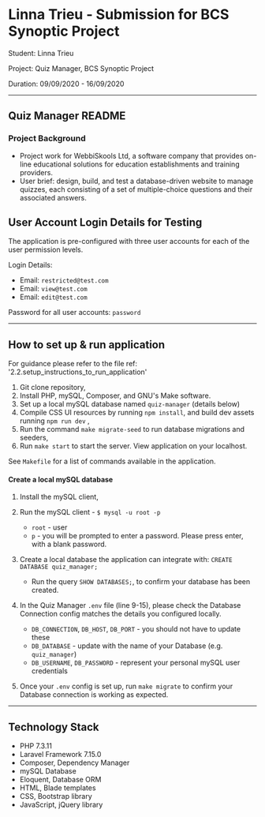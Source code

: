 # Linna Trieu - Submission for BCS Synoptic Project

Student: Linna Trieu

Project: Quiz Manager, BCS Synoptic Project

Duration: 09/09/2020 - 16/09/2020

-------
## Quiz Manager README  

### Project Background 

- Project work for WebbiSkools Ltd, a software company that provides on-line educational solutions for education establishments and training providers. 
- User brief: design, build, and test a database-driven website to manage quizzes, each consisting of a set of multiple-choice questions and their associated answers. 

 
##  User Account Login Details for Testing
The application is pre-configured with three user accounts for each of the user permission levels. 

Login Details: 
- Email: `restricted@test.com`
- Email: `view@test.com`
- Email: `edit@test.com`

Password for all user accounts: `password` 

-------------------------------------

## How to set up & run application
 For guidance please refer to the file ref: '2.2.setup_instructions_to_run_application' 
 
1. Git clone repository,
2. Install PHP, mySQL, Composer, and GNU's Make software.  
2. Set up a local  mySQL database named `quiz-manager` (details below) 
3. Compile CSS UI resources by running `npm install`, and build dev assets running `npm run dev` ,
4. Run the command `make migrate-seed` to run database migrations and seeders,
5. Run `make start` to start the server. View application on your localhost.

See `Makefile` for a list of commands available in the application. 


#### Create a local mySQL database
1. Install the  mySQL client,

2. Run the mySQL client - `$ mysql -u root -p`
    - `root` - user
    - `p` - you will be prompted to enter a password. Please press enter, with a blank password.

3. Create a local database the application can integrate with: `CREATE DATABASE quiz_manager;` 
    - Run the query `SHOW DATABASES;`, to confirm your database has been created.

4. In the Quiz Manager `.env` file (line 9-15), please check the Database Connection  config matches the details you configured locally. 
    - `DB_CONNECTION`, `DB_HOST`, `DB_PORT` - you should not have to update these
    - `DB_DATABASE` - update with the name of your Database (e.g. `quiz_manager`)
    - `DB_USERNAME`, `DB_PASSWORD` - represent your personal mySQL user credentials 

5. Once your `.env` config is set up, run `make migrate` to confirm your Database connection is working as expected.

-------------------------------------
## Technology Stack

- PHP 7.3.11
- Laravel Framework 7.15.0
- Composer, Dependency Manager
- mySQL Database 
- Eloquent, Database ORM
- HTML, Blade templates
- CSS, Bootstrap library
- JavaScript, jQuery library

